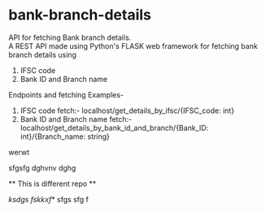 # bank-branch-details
API for fetching Bank branch details.  
A REST API made using Python's FLASK web framework for fetching bank branch details using  
1. IFSC code  
2. Bank ID and Branch name  
  
Endpoints and fetching Examples-  
1. IFSC code fetch:- localhost/get_details_by_ifsc/{IFSC_code: int}  
2. Bank ID and Branch name fetch:- localhost/get_details_by_bank_id_and_branch/{Bank_ID: int}/{Branch_name: string}


werwt

sfgsfg
dghvnv
dghg

** This is different repo **

*ksdgs fskkxf**
sfgs
sfg
f
